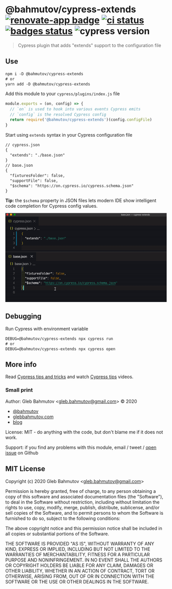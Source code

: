 # @bahmutov/cypress-extends [![renovate-app badge][renovate-badge]][renovate-app] [![ci status][ci image]][ci url] [![badges status][badges image]][badges url] ![cypress version](https://img.shields.io/badge/cypress-5.4.0-brightgreen)
> Cypress plugin that adds "extends" support to the configuration file

## Use

```
npm i -D @bahmutov/cypress-extends
# or
yarn add -D @bahmutov/cypress-extends
```

Add this module to your `cypress/plugins/index.js` file

```js
module.exports = (on, config) => {
  // `on` is used to hook into various events Cypress emits
  // `config` is the resolved Cypress config
  return require('@bahmutov/cypress-extends')(config.configFile)
}
```

Start using `extends` syntax in your Cypress configuration file

```
// cypress.json
{
  "extends": "./base.json"
}
// base.json
{
  "fixturesFolder": false,
  "supportFile": false,
  "$schema": "https://on.cypress.io/cypress.schema.json"
}
```

**Tip:** the `$schema` property in JSON files lets modern IDE show intelligent code completion for Cypress config values.

![Schema](images/schema.gif)

## Debugging

Run Cypress with environment variable

```
DEBUG=@bahmutov/cypress-extends npx cypress run
# or
DEBUG=@bahmutov/cypress-extends npx cypress open
```

## More info

Read [Cypress tips and tricks](https://glebbahmutov.com/blog/cypress-tips-and-tricks/) and watch [Cypress tips](https://www.youtube.com/playlist?list=PLP9o9QNnQuAYYRpJzDNWpeuOVTwxmIxcI) videos.

### Small print

Author: Gleb Bahmutov &lt;gleb.bahmutov@gmail.com&gt; &copy; 2020

* [@bahmutov](https://twitter.com/bahmutov)
* [glebbahmutov.com](https://glebbahmutov.com)
* [blog](https://glebbahmutov.com/blog)

License: MIT - do anything with the code, but don't blame me if it does not work.

Support: if you find any problems with this module, email / tweet /
[open issue](https://github.com/bahmutov/cypress-extends/issues) on Github

## MIT License

Copyright (c) 2020 Gleb Bahmutov &lt;gleb.bahmutov@gmail.com&gt;

Permission is hereby granted, free of charge, to any person
obtaining a copy of this software and associated documentation
files (the "Software"), to deal in the Software without
restriction, including without limitation the rights to use,
copy, modify, merge, publish, distribute, sublicense, and/or sell
copies of the Software, and to permit persons to whom the
Software is furnished to do so, subject to the following
conditions:

The above copyright notice and this permission notice shall be
included in all copies or substantial portions of the Software.

THE SOFTWARE IS PROVIDED "AS IS", WITHOUT WARRANTY OF ANY KIND,
EXPRESS OR IMPLIED, INCLUDING BUT NOT LIMITED TO THE WARRANTIES
OF MERCHANTABILITY, FITNESS FOR A PARTICULAR PURPOSE AND
NONINFRINGEMENT. IN NO EVENT SHALL THE AUTHORS OR COPYRIGHT
HOLDERS BE LIABLE FOR ANY CLAIM, DAMAGES OR OTHER LIABILITY,
WHETHER IN AN ACTION OF CONTRACT, TORT OR OTHERWISE, ARISING
FROM, OUT OF OR IN CONNECTION WITH THE SOFTWARE OR THE USE OR
OTHER DEALINGS IN THE SOFTWARE.

[ci image]: https://github.com/bahmutov/cypress-extends/workflows/ci/badge.svg?branch=master
[ci url]: https://github.com/bahmutov/cypress-extends/actions
[renovate-badge]: https://img.shields.io/badge/renovate-app-blue.svg
[renovate-app]: https://renovateapp.com/
[badges image]: https://github.com/bahmutov/cypress-extends/workflows/badges/badge.svg?branch=master
[badges url]: https://github.com/bahmutov/cypress-extends/actions
